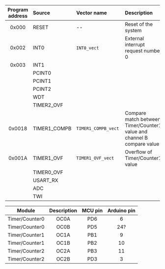 | **Program address** | **Source** | **Vector name** | **Description** |
| :-: | :-- | :-- | :-- |
| 0x000 | RESET | -- | Reset of the system |
| 0x002 | INT0  | `INT0_vect`&nbsp;&nbsp;&nbsp;&nbsp;&nbsp;&nbsp;&nbsp;&nbsp;&nbsp;&nbsp;&nbsp;&nbsp;&nbsp;&nbsp;&nbsp;&nbsp; | External interrupt request number 0&nbsp;&nbsp;&nbsp;&nbsp;&nbsp;&nbsp;&nbsp;&nbsp;&nbsp;&nbsp;&nbsp;&nbsp;&nbsp;&nbsp;&nbsp;&nbsp; |
| 0x003 | INT1 |  |  |
|  | PCINT0 |  |  |
|  | PCINT1 |  |  |
|  | PCINT2 |  |  |
|  | WDT |  |  |
|  | TIMER2_OVF |  |  |
| 0x0018 | TIMER1_COMPB | `TIMER1_COMPB_vect` | Compare match between Timer/Counter1 value and channel B compare value |
| 0x001A | TIMER1_OVF | `TIMER1_OVF_vect` | Overflow of Timer/Counter1 value |
|  | TIMER0_OVF |  |  |
|  | USART_RX |  |  |
|  | ADC |  |  |
|  | TWI |  |  |


| **Module** | **Description** | **MCU pin** | **Arduino pin** |
| :-: | :-: | :-: | :-: |
| Timer/Counter0 | OC0A | PD6 | 6 |
| Timer/Counter0 | OC0B | PD5 | 24? |
| Timer/Counter1 | OC1A | PB1 | 9|
| Timer/Counter1 | OC1B | PB2 | 10 |
| Timer/Counter2 | OC2A | PB3 | 11 |
| Timer/Counter2 | OC2B | PD3 | 3 |